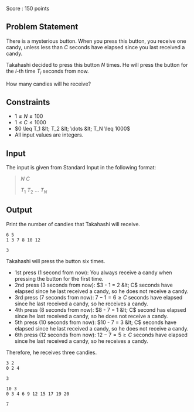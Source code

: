 Score : $150$ points

## Problem Statement

There is a mysterious button.
When you press this button, you receive one candy, unless less than $C$ seconds have elapsed since you last received a candy.

Takahashi decided to press this button $N$ times.
He will press the button for the $i$-th time $T_i$ seconds from now.

How many candies will he receive?

## Constraints

- $1 \leq N \leq 100$
- $1 \leq C \leq 1000$
- $0 \leq T_1 &lt; T_2 &lt; \dots &lt; T_N \leq 1000$
- All input values are integers.

## Input

The input is given from Standard Input in the following format:

> $N$ $C$
> 
> $T_1$ $T_2$ $\dots$ $T_N$

## Output

Print the number of candies that Takahashi will receive.

```input1
6 5
1 3 7 8 10 12
```

```output1
3
```

Takahashi will press the button six times.

- 1st press ($1$ second from now): You always receive a candy when pressing the button for the first time.
- 2nd press ($3$ seconds from now): $3 - 1 = 2 &lt; C$ seconds have elapsed since he last received a candy, so he does not receive a candy.
- 3rd press ($7$ seconds from now): $7 - 1 = 6 \geq C$ seconds have elapsed since he last received a candy, so he receives a candy.
- 4th press ($8$ seconds from now): $8 - 7 = 1 &lt; C$ second has elapsed since he last received a candy, so he does not receive a candy.
- 5th press ($10$ seconds from now): $10 - 7 = 3 &lt; C$ seconds have elapsed since he last received a candy, so he does not receive a candy.
- 6th press ($12$ seconds from now): $12 - 7 = 5 \geq C$ seconds have elapsed since he last received a candy, so he receives a candy.

Therefore, he receives three candies.

```input2
3 2
0 2 4
```

```output2
3
```

```input3
10 3
0 3 4 6 9 12 15 17 19 20
```

```output3
7
```